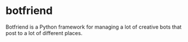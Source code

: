 # botfriend

Botfriend is a Python framework for managing a lot of creative bots that
post to a lot of different places.
